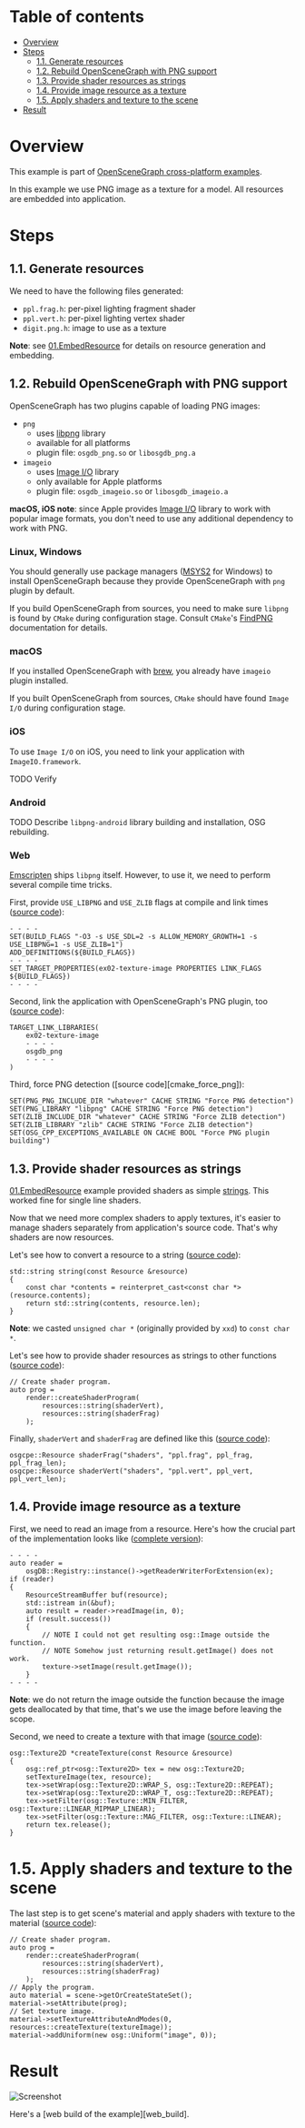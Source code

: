 
# Table of contents

* [Overview](#overview)
* [Steps](#steps)
    * [1.1. Generate resources](#generate)
    * [1.2. Rebuild OpenSceneGraph with PNG support](#rebuild)
    * [1.3. Provide shader resources as strings](#shaders)
    * [1.4. Provide image resource as a texture](#image)
    * [1.5. Apply shaders and texture to the scene](#scene)
* [Result](#result)

<a name="overview"/>

# Overview

This example is part of [OpenSceneGraph cross-platform examples][osgcpe].

In this example we use PNG image as a texture for a model. All resources are
embedded into application.

<a name="steps"/>

# Steps

<a name="generate"/>

## 1.1. Generate resources

We need to have the following files generated:

* `ppl.frag.h`: per-pixel lighting fragment shader
* `ppl.vert.h`: per-pixel lighting vertex shader
* `digit.png.h`: image to use as a texture

**Note**: see [01.EmbedResource][ex01] for details on resource generation and embedding.

<a name="rebuild"/>

## 1.2. Rebuild OpenSceneGraph with PNG support

OpenSceneGraph has two plugins capable of loading PNG images:

* `png`
    * uses [libpng][libpng] library
    * available for all platforms
    * plugin file: `osgdb_png.so` or `libosgdb_png.a`
* `imageio`
    * uses [Image I/O][imageio] library
    * only available for Apple platforms
    * plugin file: `osgdb_imageio.so` or `libosgdb_imageio.a`

**macOS, iOS note**: since Apple provides [Image I/O][imageio] library to work
with popular image formats, you don't need to use any additional dependency to
work with PNG.

### Linux, Windows

You should generally use package managers ([MSYS2][msys2] for Windows) to install
OpenSceneGraph because they provide OpenSceneGraph with `png` plugin by default.

If you build OpenSceneGraph from sources, you need to make sure `libpng` is found
by `CMake` during configuration stage. Consult `CMake`'s [FindPNG][find_png] documentation
for details.

### macOS

If you installed OpenSceneGraph with [brew][brew], you already have
`imageio` plugin installed.

If you built OpenSceneGraph from sources, `CMake` should have found `Image I/O`
during configuration stage.

### iOS

To use `Image I/O` on iOS, you need to link your application with
`ImageIO.framework`.

TODO Verify

### Android

TODO Describe `libpng-android` library building and installation, OSG rebuilding.

### Web

[Emscripten][emscripten] ships `libpng` itself. However, to use it, we need to
perform several compile time tricks.

First, provide `USE_LIBPNG` and `USE_ZLIB` flags at compile and link times
([source code][cmake_png]):

```
- - - -
SET(BUILD_FLAGS "-O3 -s USE_SDL=2 -s ALLOW_MEMORY_GROWTH=1 -s USE_LIBPNG=1 -s USE_ZLIB=1")
ADD_DEFINITIONS(${BUILD_FLAGS})
- - - -
SET_TARGET_PROPERTIES(ex02-texture-image PROPERTIES LINK_FLAGS ${BUILD_FLAGS})
- - - -
```

Second, link the application with OpenSceneGraph's PNG plugin, too
([source code][cmake_png_plugin]):
```
TARGET_LINK_LIBRARIES(
    ex02-texture-image
    - - - -
    osgdb_png
    - - - -
)
```

Third, force PNG detection ([source code][cmake_force_png]):
```
SET(PNG_PNG_INCLUDE_DIR "whatever" CACHE STRING "Force PNG detection")
SET(PNG_LIBRARY "libpng" CACHE STRING "Force PNG detection")
SET(ZLIB_INCLUDE_DIR "whatever" CACHE STRING "Force ZLIB detection")
SET(ZLIB_LIBRARY "zlib" CACHE STRING "Force ZLIB detection")
SET(OSG_CPP_EXCEPTIONS_AVAILABLE ON CACHE BOOL "Force PNG plugin building")
```

<a name="shaders"/>

## 1.3. Provide shader resources as strings

[01.EmbedResource][ex01] example provided shaders as simple [strings][ex01_shaders].
This worked fine for single line shaders. 

Now that we need more complex shaders to apply textures, it's easier to manage
shaders separately from application's source code. That's why shaders are now
resources.

Let's see how to convert a resource to a string ([source code][resources_string]):

```
std::string string(const Resource &resource)
{
    const char *contents = reinterpret_cast<const char *>(resource.contents);
    return std::string(contents, resource.len);
}
```

**Note**: we casted `unsigned char *` (originally provided by `xxd`) to
`const char *`.


Let's see how to provide shader resources as strings to other functions
([source code][resources_string_usage]):

```
// Create shader program.
auto prog =
    render::createShaderProgram(
        resources::string(shaderVert),
        resources::string(shaderFrag)
    );
```

Finally, `shaderVert` and `shaderFrag` are defined like this
([source code][shaders_definition]):

```
osgcpe::Resource shaderFrag("shaders", "ppl.frag", ppl_frag, ppl_frag_len);
osgcpe::Resource shaderVert("shaders", "ppl.vert", ppl_vert, ppl_vert_len);
```

<a name="image"/>

## 1.4. Provide image resource as a texture

First, we need to read an image from a resource. Here's how the crucial part
of the implementation looks like ([complete version][resources_setTextureImage]):

```
- - - -
auto reader =
    osgDB::Registry::instance()->getReaderWriterForExtension(ex);
if (reader)
{
    ResourceStreamBuffer buf(resource);
    std::istream in(&buf);
    auto result = reader->readImage(in, 0);
    if (result.success())
    {
        // NOTE I could not get resulting osg::Image outside the function.
        // NOTE Somehow just returning result.getImage() does not work.
        texture->setImage(result.getImage());
    }
- - - -
```

**Note**: we do not return the image outside the function because the image
gets deallocated by that time, that's we use the image before leaving the scope.

Second, we need to create a texture with that image
([source code][resources_createTexture]):

```
osg::Texture2D *createTexture(const Resource &resource)
{
    osg::ref_ptr<osg::Texture2D> tex = new osg::Texture2D;
    setTextureImage(tex, resource);
    tex->setWrap(osg::Texture2D::WRAP_S, osg::Texture2D::REPEAT);
    tex->setWrap(osg::Texture2D::WRAP_T, osg::Texture2D::REPEAT);
    tex->setFilter(osg::Texture::MIN_FILTER, osg::Texture::LINEAR_MIPMAP_LINEAR);
    tex->setFilter(osg::Texture::MAG_FILTER, osg::Texture::LINEAR);
    return tex.release();
}
```

<a name="scene"/>

# 1.5. Apply shaders and texture to the scene

The last step is to get scene's material and apply shaders with texture to the material ([source code][scene_textureImageScene]):

```
// Create shader program.
auto prog =
    render::createShaderProgram(
        resources::string(shaderVert),
        resources::string(shaderFrag)
    );
// Apply the program.
auto material = scene->getOrCreateStateSet();
material->setAttribute(prog);
// Set texture image.
material->setTextureAttributeAndModes(0, resources::createTexture(textureImage));
material->addUniform(new osg::Uniform("image", 0));
```

<a name="result"/>

# Result

![Screenshot](shot.png)

Here's a [web build of the example][web_build].

[osgcpe]: https://github.com/OGStudio/openscenegraph-cross-platform-examples
[osgcpg]: https://github.com/OGStudio/openscenegraph-cross-platform-guide
[ex01]: ../01.EmbedResource/README.md
[libpng]: http://www.libpng.org/pub/png/libpng.html
[imageio]: https://developer.apple.com/documentation/imageio
[msys2]: https://www.msys2.org/
[find_png]: https://cmake.org/cmake/help/v3.0/module/FindPNG.html
[brew]: https://brew.sh/
[ex01_shaders]: https://github.com/OGStudio/openscenegraph-cross-platform-examples/blob/master/01.EmbedResource/desktop/src/scene.h#L37
[resources_string]: https://github.com/OGStudio/openscenegraph-cross-platform-examples/blob/master/02.TextureImage/desktop/src/resources.h#L126
[resources_string_usage]: https://github.com/OGStudio/openscenegraph-cross-platform-examples/blob/master/02.TextureImage/desktop/src/scene.h#L45
[shaders_definition]: https://github.com/OGStudio/openscenegraph-cross-platform-examples/blob/master/02.TextureImage/desktop/src/Example.h#L81
[resources_setTextureImage]: https://github.com/OGStudio/openscenegraph-cross-platform-examples/blob/master/02.TextureImage/desktop/src/resources.h#L138
[resources_createTexture]: https://github.com/OGStudio/openscenegraph-cross-platform-examples/blob/master/02.TextureImage/desktop/src/resources.h#L192
[scene_textureImageScene]: https://github.com/OGStudio/openscenegraph-cross-platform-examples/blob/master/02.TextureImage/desktop/src/scene.h#L39
[emscripten]: http://emscripten.org/
[cmake_png]: TODO
[cmake_png_plugin]: TODO
